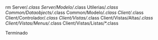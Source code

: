 rm Server/*.class Server/Modelo/*.class Utilerias/*.class Common/Dataobjects/*.class Common/Modelo/*.class Client/*.class Client/Controlador/*.class Client/Vistas/*.class Client/Vistas/Altas/*.class Client/Vistas/Menus/*.class Client/Vistas/Listas/*.class

Terminado
